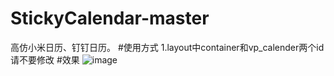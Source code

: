 # StickyCalendar-master
高仿小米日历、钉钉日历。
#使用方式
1.layout中container和vp_calender两个id请不要修改
#效果
![image](https://github.com/wuda615/StickyCalendar-master/blob/master/demo1.gif) 
